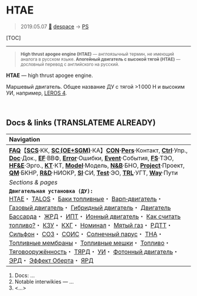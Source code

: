 # HTAE
> 2019.05.07 [🚀](../index/index.md) [despace](index.md) → [PS](ps.md)

[TOC]

---

> <small>**High thrust apogee engine (HTAE)** — англоязычный термин, не имеющий аналога в русском языке. **Апогейный двигатель с высокой тягой (HTAE)** — дословный перевод с английского на русский.</small>


**HTAE** — high thrust apogee engine.

Маршевый двигатель. Общее название ДУ с тягой >1 000 Н и высоким УИ, например, [LEROS 4](engine_lst.md).



<p style="page-break-after:always"> </p>

## Docs & links (TRANSLATEME ALREADY)
|Navigation|
|:--|
|**[FAQ](faq.md)**【**[SCS](scs.md)**·КК, **[SC (OE+SGM)](sc.md)**·КА】**[CON](contact.md)·[Pers](person.md)**·Контакт, **[Ctrl](control.md)**·Упр., **[Doc](doc.md)**·Док., **[EF](ef.md)**·ВВФ, **[Error](error.md)**·Ошибки, **[Event](event.md)**·События, **[FS](fs.md)**·ТЭО, **[HF&E](hfe.md)**·Эрго., **[KT](kt.md)**·КТ, **[Model](model.md)**·Модель, **[N&B](nnb.md)**·БНО, **[Project](project.md)**·Проект, **[QM](qm.md)**·БКНР, **[R&D](rnd.md)**·НИОКР, **[SI](si.md)**·СИ, **[Test](test.md)**·ЭО, **[TRL](trl.md)**·УГТ, **[Way](way.md)**·Пути|
|*Sections & pages*|
|**`Двигательная установка (ДУ):`**<br> [HTAE](htae.md)・ [TALOS](talos.md)・ [Баки топливные](fuel_tank.md)・ [Варп‑двигатель](engine_type.md)・ [Газовый двигатель](engine_type.md)・ [Гибридный двигатель](гбрд.md)・ [Двигатель Бассарда](engine_type.md)・ [ЖРД](engine_type.md)・ [ИПТ](ing.md)・ [Ионный двигатель](иод.md)・ [Как считать топливо?](si.md)・ [КЗУ](cinu.md)・ [КХГ](cgs.md)・ [Номинал](nominal.md)・ [Мятый газ](exhsteam.md)・ [РДТТ](engine_type.md)・ [Сильфон](сильфон.md)・ [СОЗ](соз.md)・ [СОИС](соис.md)・ [Солнечный парус](солнечный_парус.md)・ [ТНА](turbopump.md)・ [Топливные мембраны](топливные_мембраны.md)・ [Топливные мешки](топливные_мешки.md)・ [Топливо](fuel.md)・ [Тяговооружённость](ttwr.md)・ [ТЯРД](тярд.md)・ [УИ](isp.md)・ [Фотонный двигатель](фотонный_двигатель.md)・ [ЭРД](engine_type.md)・ [Эффект Оберта](oberth_eff.md)・ [ЯРД](engine_type.md)|

   1. Docs: …
   1. Notable interwikies — …
   1. <…>

